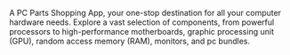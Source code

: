 A PC Parts Shopping App, your one-stop destination for all your computer hardware needs. Explore a vast selection of components, from powerful processors to high-performance motherboards, graphic processing unit (GPU), random access memory (RAM), monitors, and pc bundles.
